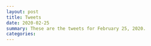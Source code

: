 ```yaml
---
layout: post
title: Tweets
date: 2020-02-25
summary: These are the tweets for February 25, 2020.
categories:
---
```


